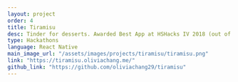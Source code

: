 ```yaml
---
layout: project
order: 4
title: Tiramisu
desc: Tinder for desserts. Awarded Best App at HSHacks IV 2018 (out of 49 teams).
type: Hackathons
language: React Native
main_image_url: "/assets/images/projects/tiramisu/tiramisu.png"
link: "https://tiramisu.oliviachang.me/"
github_link: "https://github.com/oliviachang29/tiramisu"
---
```


<!-- <p>Tiramisu was created at <a href="https://hshacks.com" target="_">HSHacks IV</a>, a 24-hour hackathon held at an Amazon Web Services office.</p> -->